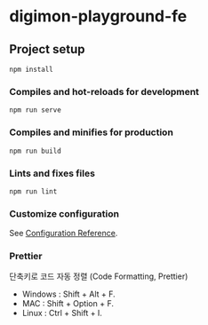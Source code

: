 # digimon-playground-fe

## Project setup
```
npm install
```

### Compiles and hot-reloads for development
```
npm run serve
```

### Compiles and minifies for production
```
npm run build
```

### Lints and fixes files
```
npm run lint
```

### Customize configuration
See [Configuration Reference](https://cli.vuejs.org/config/).

### Prettier
단축키로 코드 자동 정렬 (Code Formatting, Prettier)
- Windows : Shift + Alt + F.
- MAC : Shift + Option + F.
- Linux : Ctrl + Shift + I.


